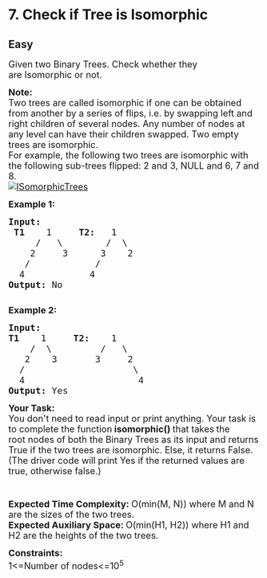 # 7. Check if Tree is Isomorphic
## Easy 
<div class="problem-statement">
                <p></p><p><span style="font-size:18px">Given two&nbsp;Binary Trees. Check whether they are&nbsp;Isomorphic or not.</span></p>

<p><span style="font-size:18px"><strong>Note:&nbsp;</strong><br>
Two trees are called isomorphic if one can be obtained from another by a series of flips, i.e. by swapping left and right children of several nodes.&nbsp;Any number of nodes at any level can have their children swapped. Two empty trees are isomorphic.<br>
For example, the following two trees are isomorphic with the following sub-trees flipped: 2 and 3, NULL and 6, 7 and 8.<br>
<a href="https://media.geeksforgeeks.org/wp-content/cdn-uploads/ISomorphicTrees-e1368593305854.png" target="_blank"><img alt="ISomorphicTrees" src="https://media.geeksforgeeks.org/wp-content/cdn-uploads/ISomorphicTrees-e1368593305854.png" class="img-responsive"></a></span></p>

<p><span style="font-size:18px"><strong>Example 1:</strong></span></p>

<pre><span style="font-size:18px"><strong>Input:
 T1    </strong>1     <strong>T2:</strong>   1
&nbsp;    /   \        /  \
&nbsp;   2     3      3    2
&nbsp;  /            /
&nbsp; 4<strong>&nbsp;           </strong>4<strong>
Output: </strong>No<strong>
</strong></span>
</pre>

<p><span style="font-size:18px"><strong>Example 2:</strong></span></p>

<pre><span style="font-size:18px"><strong>Input:
T1    </strong>1     <strong>T2:</strong>    1
&nbsp;   /  \         /   \
&nbsp;  2    3       3     2
&nbsp; /                    \
&nbsp; 4<strong>&nbsp;                    </strong>4<strong>
Output: </strong>Yes<strong>
</strong></span></pre>

<p><span style="font-size:18px"><strong>Your Task:</strong><br>
You don't need to read input or print anything. Your task is to complete the function<strong> isomorphic() </strong>that takes<strong>&nbsp;</strong>the root&nbsp;nodes of both the Binary Trees as its input&nbsp;and returns True if the two trees are isomorphic. Else, it returns False. (The driver code will print Yes if the returned values are true, otherwise false.)</span></p>

<p>&nbsp;</p>

<p><span style="font-size:18px"><strong>Expected Time Complexity:&nbsp;</strong>O(min(M, N)) where M and N are the sizes of the two trees.<br>
<strong>Expected Auxiliary Space:&nbsp;</strong>O(min(H1, H2)) where H1 and H2 are the heights of the two trees.</span></p>

<p><span style="font-size:18px"><strong>Constraints:</strong><br>
1&lt;=Number of nodes&lt;=10<sup>5</sup></span></p>
 <p></p>
            </div>
